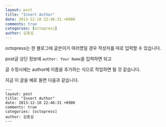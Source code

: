 ```yaml
---
layout: post
title: "Insert Author"
date: 2013-12-10 22:46:31 +0900
comments: true
categories: [octopress]
author: 김충섭
---
```


octopress는 한 블로그에 글쓴이가 여러명일 경우 작성자를 따로 입력할 수 있습니다.

<!--more-->

post글 상단 정보에 `author: Your Name`을 입력하면 되고

글 수정시에는 author에 이름을 추가하는 식으로 작업하면 될 것 같습니다.

지금 이 글을 예로 들면 다음과 같습니다.

```
---
layout: post
title: "Insert Author"
date: 2013-12-10 22:46:31 +0900
comments: true
categories: [octopress]
author: 김충섭
---
```